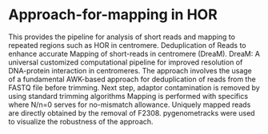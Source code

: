 # Approach-for-mapping in HOR 
This provides the pipeline for analysis of short reads and mapping to repeated regions such as HOR in centromere.
Deduplication of Reads to enhance accurate Mapping of short-reads in centromere (DreaM).
DreaM: A universal customized computational pipeline for improved resolution of DNA-protein interaction in centromeres.
	The approach involves the usage of a fundamental AWK-based approach for deduplication of reads from the FASTQ file before trimming.
	Next step, adaptor contamination is removed by using standard trimming algorithms
	Mapping is performed with specifics where N/n=0 serves for no-mismatch allowance.
	Uniquely mapped reads are directly obtained by the removal of F2308.
	pygenometracks were used to visualize the robustness of the approach.
